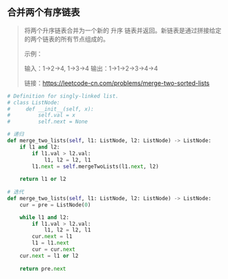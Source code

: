 ## 合并两个有序链表

> 将两个升序链表合并为一个新的 升序 链表并返回。新链表是通过拼接给定的两个链表的所有节点组成的。 
>
>  
>
> 示例：
>
> 输入：1->2->4, 1->3->4
> 输出：1->1->2->3->4->4
>
> 链接：https://leetcode-cn.com/problems/merge-two-sorted-lists



```python
# Definition for singly-linked list.
# class ListNode:
#     def __init__(self, x):
#         self.val = x
#         self.next = None

# 递归
def merge_two_lists(self, l1: ListNode, l2: ListNode) -> ListNode:
    if l1 and l2:
        if l1.val > l2.val:
            l1, l2 = l2, l1
        l1.next = self.mergeTwoLists(l1.next, l2)
        
    return l1 or l2
    
# 迭代
def merge_two_lists(self, l1: ListNode, l2: ListNode) -> ListNode:
    cur = pre = ListNode(0)

    while l1 and l2:
        if l1.val > l2.val:
            l1, l2 = l2, l1
        cur.next = l1
        l1 = l1.next
        cur = cur.next  
    cur.next = l1 or l2
    
    return pre.next
```

